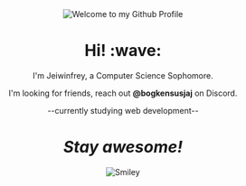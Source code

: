 <div align="center">
  <img src="https://github.com/BrunnerLivio/brunnerlivio/blob/master/images/welcome.png?raw=true" style="max-width: 100%;" alt="Welcome to my Github Profile" />
  <br />
</div>

<h1 align='center'> Hi! :wave:</h1>
<p align='center'>
I'm Jeiwinfrey, a Computer Science Sophomore.
</p>
<p align='center'>I'm looking for friends, reach out <b>@bogkensusjaj</b> on Discord.</p>
<p align='center'>--currently studying web development--</p>

<h1 align='center'><i>Stay awesome!</i></h1>
<div>
<div align="center">
<img src="https://github.com/fnky/fnky/raw/fnky/img/smile.gif" alt="Smiley" align="center">
</div>

